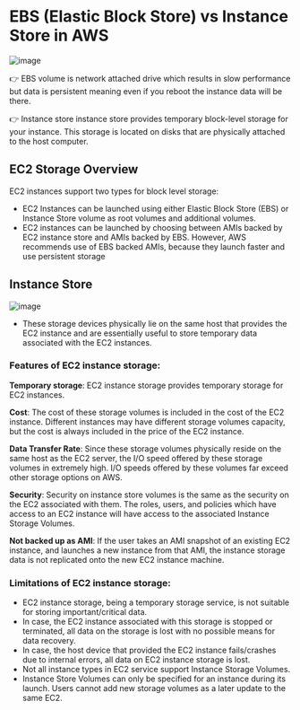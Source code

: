 # EBS (Elastic Block Store) vs Instance Store in AWS

![image](https://user-images.githubusercontent.com/33947539/155942646-db5524fc-8316-4df7-8836-ec43b3742799.png)


👉 EBS volume is network attached drive which results in slow performance but data is persistent meaning even if you reboot the instance data will be there.

👉 Instance store instance store provides temporary block-level storage for your instance. This storage is located on disks that are physically attached to the host computer.

## EC2 Storage Overview
EC2 instances support two types for block level storage: 

- EC2 Instances can be launched using either Elastic Block Store (EBS) or Instance Store volume as root volumes and additional volumes.
- EC2 instances can be launched by choosing between AMIs backed by EC2 instance store and AMIs backed by EBS. However, AWS recommends use of EBS backed AMIs, because they launch faster and use persistent storage

## Instance Store
![image](https://user-images.githubusercontent.com/33947539/155943553-08043040-8941-4f7e-92c7-7e7c57802e33.png)

- These storage devices physically lie on the same host that provides the EC2 instance and are essentially useful to store temporary data associated with the EC2 instances. 

### Features of EC2 instance storage:

**Temporary storage**: EC2 instance storage provides temporary storage for EC2 instances.

**Cost**: The cost of these storage volumes is included in the cost of the EC2 instance. Different instances may have different storage volumes capacity, but the cost is always included in the price of the EC2 instance.

**Data Transfer Rate**: Since these storage volumes physically reside on the same host as the EC2 server, the I/O speed offered by these storage volumes in extremely high. I/O speeds offered by these volumes far exceed other storage options on AWS.

**Security**: Security on instance store volumes is the same as the security on the EC2 associated with them. The roles, users, and policies which have access to an EC2 instance will have access to the associated Instance Storage Volumes.

**Not backed up as AMI**: If the user takes an AMI snapshot of an existing EC2 instance, and launches a new instance from that AMI, the instance storage data is not replicated onto the new EC2 instance machine.

### Limitations of EC2 instance storage:

- EC2 instance storage, being a temporary storage service, is not suitable for storing important/critical data.
- In case, the EC2 instance associated with this storage is stopped or terminated, all data on the storage is lost with no possible means for data recovery.
- In case, the host device that provided the EC2 instance fails/crashes due to internal errors, all data on EC2 instance storage is lost.
- Not all instance types in EC2 service support Instance Storage Volumes.
- Instance Store Volumes can only be specified for an instance during its launch. Users cannot add new storage volumes as a later update to the same EC2.

